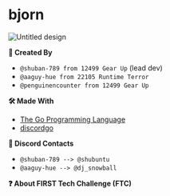 # bjorn

![Untitled design](https://github.com/user-attachments/assets/2e17800c-f1da-470a-9cfa-2e6b99d2689d)


**📝 Created By**
- `@shuban-789 from 12499 Gear Up` (lead dev)
- `@aaguy-hue from 22105 Runtime Terror`
- `@penguinencounter from 12499 Gear Up`

**🛠️ Made With**
- [The Go Programming Language](https://github.com/golang/go)
- [discordgo](https://github.com/bwmarrin/discordgo)

**📱 Discord Contacts**
- `@shuban-789 --> @shubuntu`
- `@aaguy-hue --> @dj_snowball`

**❓ About FIRST Tech Challenge (FTC)**

